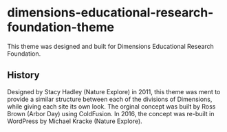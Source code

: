 # dimensions-educational-research-foundation-theme
This theme was designed and built for Dimensions Educational Research Foundation. 


## History
Designed by Stacy Hadley (Nature Explore) in 2011, this theme was ment to provide a similar structure between each of the divisions of Dimensions, while giving each site its own look. The orginal concept was built by Ross Brown (Arbor Day) using ColdFusion. In 2016, the concept was re-built in WordPress by Michael Kracke (Nature Explore). 


